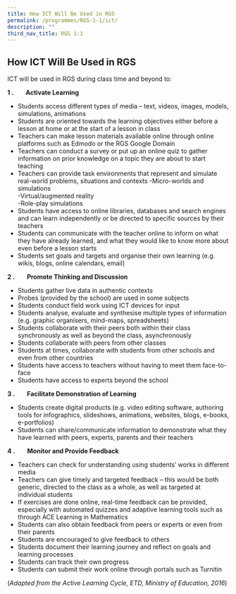 ```yaml
---
title: How ICT Will Be Used in RGS
permalink: /programmes/RGS-1-1/ict/
description: ""
third_nav_title: RGS 1:1
---
```

## How ICT Will Be Used in RGS

ICT will be used in RGS during class time and beyond to:

**1 \.**       **Activate Learning**

*   Students access different types of media – text, videos, images, models, simulations, animations
*   Students are oriented towards the learning objectives either before a lesson at home or at the start of a lesson in class
*   Teachers can make lesson materials available online through online platforms such as Edmodo or the RGS Google Domain
*   Teachers can conduct a survey or put up an online quiz to gather information on prior knowledge on a topic they are about to start teaching
*   Teachers can provide task environments that represent and simulate real-world problems, situations and contexts
-Micro-worlds and simulations<br>
-Virtual/augmented reality<br>
-Role-play simulations
*   Students have access to online libraries, databases and search engines and can learn independently or be directed to specific sources by their teachers
*   Students can communicate with the teacher online to inform on what they have already learned, and what they would like to know more about even before a lesson starts
*   Students set goals and targets and organise their own learning (e.g. wikis, blogs, online calendars, email)

**2 \.**       **Promote Thinking and Discussion**

*   Students gather live data in authentic contexts
*   Probes (provided by the school) are used in some subjects
*   Students conduct field work using ICT devices for input
*   Students analyse, evaluate and synthesise multiple types of information (e.g. graphic organisers, mind-maps, spreadsheets)
*   Students collaborate with their peers both within their class synchronously as well as beyond the class, asynchronously
*   Students collaborate with peers from other classes
*   Students at times, collaborate with students from other schools and even from other countries
*   Students have access to teachers without having to meet them face-to-face
*   Students have access to experts beyond the school

**3 \.**       **Facilitate Demonstration of Learning**

*   Students create digital products (e.g. video editing software, authoring tools for infographics, slideshows, animations, websites, blogs, e-books, e-portfolios)
*   Students can share/communicate information to demonstrate what they have learned with peers, experts, parents and their teachers

**4 \.**       **Monitor and Provide Feedback**

*   Teachers can check for understanding using students’ works in different media
*   Teachers can give timely and targeted feedback – this would be both generic, directed to the class as a whole, as well as targeted at individual students
*   If exercises are done online, real-time feedback can be provided, especially with automated quizzes and adaptive learning tools such as through ACE Learning in Mathematics
*   Students can also obtain feedback from peers or experts or even from their parents
*   Students are encouraged to give feedback to others
*   Students document their learning journey and reflect on goals and learning processes
*   Students can track their own progress
*   Students can submit their work online through portals such as Turnitin

(_Adapted from the Active Learning Cycle, ETD, Ministry of Education, 2016_)